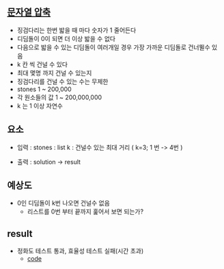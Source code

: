 
## [문자열 압축](https://school.programmers.co.kr/learn/courses/30/lessons/64062)

- 징검다리는 한번 밟을 때 마다 숫자가 1 줄어든다
- 디딤돌이 0이 되면 더 이상 밟을 수 없다
- 다음으로 밟을 수 있는 디딤돌이 여러개일 경우 가장 가까운 디딤돌로 건너뛸수 있음
- k 칸 씩 건널 수 있다
- 최대 몇명 까지 건널 수 있는지
- 징검다리를 건널 수 있는 수는 무제한
- stones 1 ~ 200,000
- 각 원소들의 값 1 ~ 200,000,000
- k 는 1 이상 자연수

## 요소

- 입력 : 
        stones : list
        k : 건널수 있는 최대 거리 ( k=3; 1 번 -> 4번 )

- 출력 : solution -> result


## 예상도

- 0인 디딤돌이 k번 나오면 건널수 없음
    + 리스트를 0번 부터 끝까지 훑어서 보면 되는가?


## result

- 정화도 테스트 통과, 효율성 테스트 실패(시간 초과)
    + [code](/steppingStone/steppingstone_acc.py)
